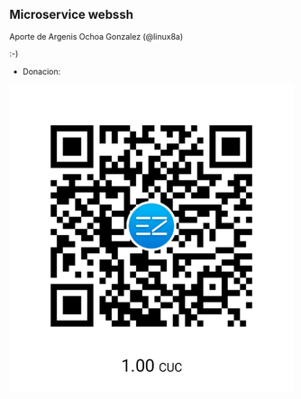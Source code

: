 ## Microservice webssh

Aporte de Argenis Ochoa Gonzalez (@linux8a)

:-) 


* Donacion:

![Donacion](../.donacion.png)